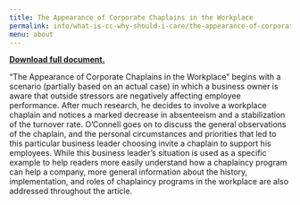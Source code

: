 ```yaml
---
title: The Appearance of Corporate Chaplains in the Workplace
permalink: info/what-is-cc-why-should-i-care/the-appearance-of-corporate-chaplains-in-the-workplace/
menu: about
---
```

**[Download full document.](https://googledrive.com/host/0B-rUPb5gojEteThPR1lHNFZremM/110621-The-Appearance-of-Corporate-Chaplains-in-the-Workplace-Article.pdf)**

“The Appearance of Corporate Chaplains in the Workplace” begins with a scenario (partially based on an actual case) in which a business owner is aware that outside stressors are negatively affecting employee performance. After much research, he decides to involve a workplace chaplain and notices a marked decrease in absenteeism and a stabilization of the turnover rate. O’Connell goes on to discuss the general observations of the chaplain, and the personal circumstances and priorities that led to this particular business leader choosing invite a chaplain to support his employees. While this business leader’s situation is used as a specific example to help readers more easily understand how a chaplaincy program can help a company, more general information about the history, implementation, and roles of chaplaincy programs in the workplace are also addressed throughout the article.
